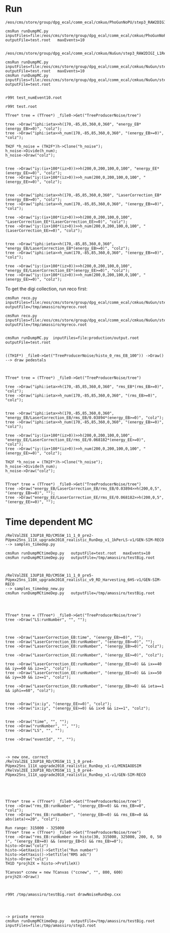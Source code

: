 Run
====

    /eos/cms/store/group/dpg_ecal/comm_ecal/cmkuo/PhoGunNoPU/step3_RAW2DIGI_L1Reco_RECO_RECOSIM_EI_caseA.root

    cmsRun runDumpMC.py  inputFiles=file:/eos/cms/store/group/dpg_ecal/comm_ecal/cmkuo/PhoGunNoPU/step3_RAW2DIGI_L1Reco_RECO_RECOSIM_EI_caseA.root   outputFile=test.root   maxEvents=10
    
    
    /eos/cms/store/group/dpg_ecal/comm_ecal/cmkuo/NuGun/step3_RAW2DIGI_L1Reco_RECO_RECOSIM_EI_PAT_VALIDATION_DQM_PhoStat_2.root
    
    cmsRun runDumpMC.py  inputFiles=file:/eos/cms/store/group/dpg_ecal/comm_ecal/cmkuo/NuGun/step3_RAW2DIGI_L1Reco_RECO_RECOSIM_EI_PAT_VALIDATION_DQM_PhoStat_2.root   outputFile=test.root   maxEvents=10
    cmsRun runDumpMC.py  inputFiles=file:/eos/cms/store/group/dpg_ecal/comm_ecal/cmkuo/NuGun/step3_RAW2DIGI_L1Reco_RECO_RECOSIM_EI_PAT_VALIDATION_DQM_PhoStat_2.root   outputFile=test.root

    
    r99t test_numEvent10.root
    
    r99t test.root
    
    TTree* tree = (TTree*) _file0->Get("TreeProducerNoise/tree")
    
    tree ->Draw("iphi:ieta>>h(170,-85,85,360,0,360", "energy_EB*(energy_EB>=0)", "colz");
    tree ->Draw("iphi:ieta>>h_num(170,-85,85,360,0,360", "(energy_EB>=0)", "colz");
    
    TH2F *h_noise = (TH2F*)h->Clone("h_noise");
    h_noise->Divide(h_num);
    h_noise->Draw("colz");


    tree ->Draw("iy:(ix+100*(iz>0))>>h(200,0,200,100,0,100", "energy_EE*(energy_EE>=0)", "colz");
    tree ->Draw("iy:(ix+100*(iz>0))>>h_num(200,0,200,100,0,100", "(energy_EE>=0)", "colz");

    
    tree ->Draw("iphi:ieta>>h(170,-85,85,360,0,360", "LaserCorrection_EB*(energy_EB>=0)", "colz");
    tree ->Draw("iphi:ieta>>h_num(170,-85,85,360,0,360", "(energy_EB>=0)", "colz");
    
    tree ->Draw("iy:(ix+100*(iz>0))>>h(200,0,200,100,0,100", "LaserCorrection_EE*(LaserCorrection_EE>=0)", "colz");
    tree ->Draw("iy:(ix+100*(iz>0))>>h_num(200,0,200,100,0,100", "(LaserCorrection_EE>=0)", "colz");

    
    tree ->Draw("iphi:ieta>>h(170,-85,85,360,0,360", "energy_EB/LaserCorrection_EB*(energy_EB>=0)", "colz");
    tree ->Draw("iphi:ieta>>h_num(170,-85,85,360,0,360", "(energy_EB>=0)", "colz");

    tree ->Draw("iy:(ix+100*(iz>0))>>h(200,0,200,100,0,100", "energy_EE/LaserCorrection_EE*(energy_EE>=0)", "colz");
    tree ->Draw("iy:(ix+100*(iz>0))>>h_num(200,0,200,100,0,100", "(energy_EE>=0)", "colz");


    
    
    
To get the digi collection, run reco first:
 
    cmsRun reco.py  inputFiles=file:/eos/cms/store/group/dpg_ecal/comm_ecal/cmkuo/NuGun/step3_RAW2DIGI_L1Reco_RECO_RECOSIM_EI_PAT_VALIDATION_DQM_PhoStat_2.root   outputFile=/tmp/amassiro/myreco.root
    
    cmsRun reco.py  inputFiles=file:/eos/cms/store/group/dpg_ecal/comm_ecal/cmkuo/NuGun/step3_RAW2DIGI_L1Reco_RECO_RECOSIM_EI_PAT_VALIDATION_DQM_PhoStat_2.root   outputFile=/tmp/amassiro/myreco.root
    
    
    cmsRun runDumpMC.py  inputFiles=file:production/output.root  outputFile=test.root

    
    ((TH1F*) _file0->Get("TreeProducerNoise/histo_0_rms_EB_100")) ->Draw()
    --> draw pedestals
    
    
    
    TTree* tree = (TTree*) _file0->Get("TreeProducerNoise/tree")

    tree ->Draw("iphi:ieta>>h(170,-85,85,360,0,360", "rms_EB*(rms_EB>=0)", "colz");
    tree ->Draw("iphi:ieta>>h_num(170,-85,85,360,0,360", "(rms_EB>=0)", "colz");

    
    tree ->Draw("iphi:ieta>>h(170,-85,85,360,0,360", "energy_EB/LaserCorrection_EB/rms_EB/0.03894*(energy_EB>=0)", "colz");
    tree ->Draw("iphi:ieta>>h_num(170,-85,85,360,0,360", "(energy_EB>=0)", "colz");

    tree ->Draw("iy:(ix+100*(iz>0))>>h(200,0,200,100,0,100", "energy_EE/LaserCorrection_EE/rms_EE/0.068182*(energy_EE>=0)", "colz");
    tree ->Draw("iy:(ix+100*(iz>0))>>h_num(200,0,200,100,0,100", "(energy_EE>=0)", "colz");

    TH2F *h_noise = (TH2F*)h->Clone("h_noise");
    h_noise->Divide(h_num);
    h_noise->Draw("colz");

    
    TTree* tree = (TTree*) _file0->Get("TreeProducerNoise/tree")
    tree ->Draw("energy_EB/LaserCorrection_EB/rms_EB/0.03894>>h(200,0,5", "(energy_EB>=0)", "");
    tree ->Draw("energy_EE/LaserCorrection_EE/rms_EE/0.068182>>h(200,0,5", "(energy_EE>=0)", "");
    
    
Time dependent MC
====


    /RelValZEE_13UP18_RD/CMSSW_11_1_0_pre2-PUpmx25ns_111X_upgrade2018_realistic_RunDep_v1_1kPerLS-v1/GEN-SIM-RECO 
    --> samples_timedep.py
    
    cmsRun runDumpMCtimeDep.py   outputFile=test.root   maxEvents=10
    cmsRun runDumpMCtimeDep.py   outputFile=/tmp/amassiro/testBig.root
    
    
    
    /RelValZEE_13UP18_RD/CMSSW_11_1_0_pre5-PUpmx25ns_110X_upgrade2018_realistic_v9_RD_Harvesting_6HS-v1/GEN-SIM-RECO
    --> samples_timedep_new.py
    cmsRun runDumpMCtimeDep.py   outputFile=/tmp/amassiro/testBig.root

    
    
    
    TTree* tree = (TTree*) _file0->Get("TreeProducerNoise/tree")
    tree ->Draw("LS:runNumber", "", "");

    
    
    tree ->Draw("LaserCorrection_EB:time", "(energy_EB>=0)", "");
    tree ->Draw("LaserCorrection_EB:runNumber", "(energy_EB>=0)", "");
    tree ->Draw("LaserCorrection_EB:runNumber", "(energy_EB>=0)", "colz");
    
    tree ->Draw("LaserCorrection_EE:runNumber", "(energy_EE>=0)", "colz");
    
    tree ->Draw("LaserCorrection_EE:runNumber", "(energy_EE>=0) && ix==40 && iy==60 && iz==1", "colz");
    tree ->Draw("LaserCorrection_EE:runNumber", "(energy_EE>=0) && ix==50 && iy==30 && iz==1", "colz");
    
    tree ->Draw("LaserCorrection_EB:runNumber", "(energy_EB>=0) && ieta==1 && iphi==60", "colz");
    
    
    tree ->Draw("ix:iy", "(energy_EE>=0)", "colz");
    tree ->Draw("ix:iy", "(energy_EE>=0) && ix>0 && iz==1", "colz");
    
    
    tree ->Draw("time", "", "");
    tree ->Draw("runNumber", "", "");
    tree ->Draw("LS", "", "");
    
    tree ->Draw("eventId", "", "");
    
    
    
    -> new one, correct 
    /RelValZEE_13UP18_RD/CMSSW_11_1_0_pre4-PUpmx25ns_111X_upgrade2018_realistic_RunDep_v1-v1/MINIAODSIM
    /RelValZEE_13UP18_RD/CMSSW_11_1_0_pre4-PUpmx25ns_111X_upgrade2018_realistic_RunDep_v1-v1/GEN-SIM-RECO
    
    
    
    

    TTree* tree = (TTree*) _file0->Get("TreeProducerNoise/tree")
    tree ->Draw("rms_EB:runNumber", "(energy_EB>=0) && rms_EB>=0", "colz");
    tree ->Draw("rms_EB:runNumber", "(energy_EB>=0) && rms_EB>=0 && abs(ieta)<=20", "colz");
    
    Run range: 315000 - 325000
    TTree* tree = (TTree*) _file0->Get("TreeProducerNoise/tree")
    tree ->Draw("rms_EB:runNumber >> histo(30, 315000, 325000, 200, 0, 50 )", "(energy_EB>=0) && (energy_EB<5) && rms_EB>=0");
    histo->Draw("colz")
    histo->GetXaxis()->SetTitle("Run number")
    histo->GetYaxis()->SetTitle("RMS adc")
    histo->Draw("colz")
    TH1D *projh2X = histo->ProfileX()
    
    TCanvas* ccnew = new TCanvas ("ccnew", "", 800, 600)
    projh2X->Draw()
    
    

    r99t /tmp/amassiro/testBig.root drawNoiseRunDep.cxx
    
    

    
    -> private rereco    
    cmsRun runDumpMCtimeDep.py   outputFile=/tmp/amassiro/testBig.root  inputFiles=file:/tmp/amassiro/step3.root
    

    
    
    
    
    
    
    
